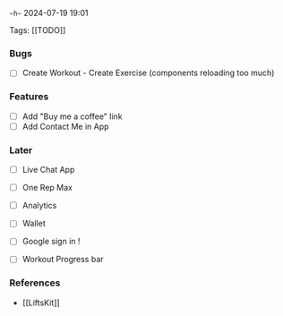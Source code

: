 `~h~`
2024-07-19 19:01

Tags: [[TODO]]

### Bugs
- [ ] Create Workout - Create Exercise (components reloading too much)

### Features
- [ ] Add "Buy me a coffee" link
- [ ] Add Contact Me in App

### Later
- [ ] Live Chat App

- [ ] One Rep Max
- [ ] Analytics
- [ ] Wallet 
- [ ] Google sign in !

- [ ] Workout Progress bar

### References
- [[LiftsKit]]
